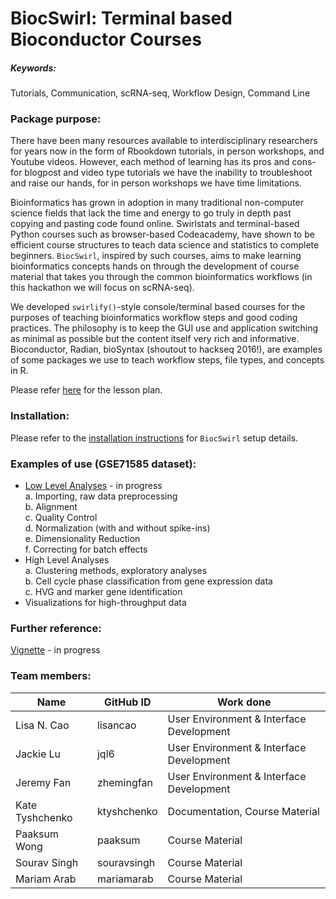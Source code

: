 # BiocSwirl: Terminal based Bioconductor Courses 

##### Keywords: 
Tutorials, Communication, scRNA-seq, Workflow Design, Command Line

### Package purpose:
There have been many resources available to interdisciplinary researchers for years now in the form of Rbookdown tutorials, in person workshops, and Youtube videos. However, each method of learning has its pros and cons- for blogpost and video type tutorials we have the inability to troubleshoot and raise our hands, for in person workshops we have time limitations. 

Bioinformatics has grown in adoption in many traditional non-computer science fields that lack the time and energy to go truly in depth past copying and pasting code found online. Swirlstats and terminal-based Python courses such as browser-based Codeacademy, have shown to be efficient course structures to teach data science and statistics to complete beginners. `BiocSwirl`, inspired by such courses, aims to make learning bioinformatics concepts hands on through the development of course material that takes you through the common bioinformatics workflows (in this hackathon we will focus on scRNA-seq).

We developed `swirlify()`-style console/terminal based courses for the purposes of teaching bioinformatics workflow steps and good coding practices. The philosophy is to keep the GUI use and application switching as minimal as possible but the content itself very rich and informative. Bioconductor, Radian, bioSyntax (shoutout to hackseq 2016!), are examples of some packages we use to teach workflow steps, file types, and concepts in R.

Please refer [here](biocswirl_package/courses/scrna_seq/docs/lessonplan_template) for the lesson plan.

### Installation:
Please refer to the [installation instructions](biocswirl_dev/devenv_install) for `BiocSwirl` setup details.

### Examples of use (GSE71585 dataset):
- [Low Level Analyses](biocswirl_package/courses/scrna_seq/lessons/low_level/low_level.yaml) - in progress  
a. Importing, raw data preprocessing   
b. Alignment  
c. Quality Control   
d. Normalization (with and without spike-ins)  
e. Dimensionality Reduction  
f. Correcting for batch effects  
- High Level Analyses    
a. Clustering methods, exploratory analyses    
b. Cell cycle phase classification from gene expression data  
c. HVG and marker gene identification  
- Visualizations for high-throughput data

### Further reference:
[Vignette](vignettes/package_intro.Rmd) - in progress

### Team members:

| Name | GitHub ID | Work done |
| ---- | --------- | --------- |
| Lisa N. Cao | lisancao | User Environment & Interface Development |
| Jackie Lu | jql6 | User Environment & Interface Development |
| Jeremy Fan | zhemingfan | User Environment & Interface Development |
| Kate Tyshchenko | ktyshchenko | Documentation, Course Material |
| Paaksum Wong | paaksum | Course Material |
| Sourav Singh | souravsingh | Course Material |   
| Mariam Arab | mariamarab | Course Material |    
